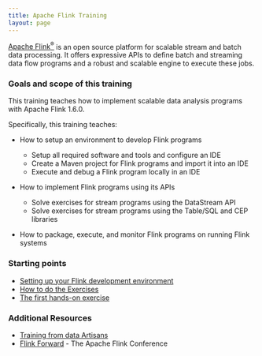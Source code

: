 ```yaml
---
title: Apache Flink Training
layout: page
---
```


[Apache Flink<sup>&reg;</sup>](http://flink.apache.org) is an open source platform for scalable stream and batch data processing. It offers expressive APIs to define batch and streaming data flow programs and a robust and scalable engine to execute these jobs.


### Goals and scope of this training

This training teaches how to implement scalable data analysis programs with Apache Flink 1.6.0.

Specifically, this training teaches:

- How to setup an environment to develop Flink programs
  - Setup all required software and tools and configure an IDE
  - Create a Maven project for Flink programs and import it into an IDE
  - Execute and debug a Flink program locally in an IDE

- How to implement Flink programs using its APIs
  - Solve exercises for stream programs using the DataStream API
  - Solve exercises for stream programs using the Table/SQL and CEP libraries

- How to package, execute, and monitor Flink programs on running Flink systems

### Starting points

- [Setting up your Flink development environment]({{site.baseurl}}/devEnvSetup.html)
- [How to do the Exercises]({{site.baseurl}}/howto-exercises.html)
- [The first hands-on exercise]({{site.baseurl}}/exercises/rideCleansing.html)

### Additional Resources

- [Training from data Artisans](https://data-artisans.com/training)
- [Flink Forward](https://flink-forward.org) - The Apache Flink Conference
